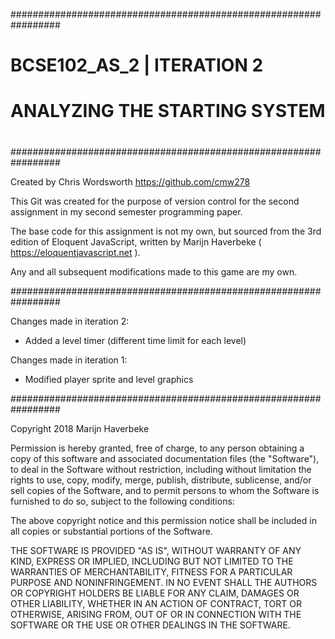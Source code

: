 #################################################################
#                                                               #
#                 BCSE102_AS_2 | ITERATION 2                    #
#                                                               #
#               ANALYZING THE  STARTING SYSTEM                  #
#                                                               #
#################################################################

  Created by Chris Wordsworth
  https://github.com/cmw278

This Git was created for the purpose of version control for the
second assignment in my second semester programming paper.

The base code for this assignment is not my own, but sourced 
from the 3rd edition of Eloquent JavaScript, written by
Marijn Haverbeke ( https://eloquentjavascript.net ).

Any and all subsequent modifications made to this game are my
own.

#################################################################

Changes made in iteration 2:

  - Added a level timer (different time limit for each level)

Changes made in iteration 1:

  - Modified player sprite and level graphics

#################################################################

Copyright 2018 Marijn Haverbeke

Permission is hereby granted, free of charge, to any person
obtaining a copy of this software and associated documentation
files (the "Software"), to deal in the Software without
restriction, including without limitation the rights to use,
copy, modify, merge, publish, distribute, sublicense, and/or sell
copies of the Software, and to permit persons to whom the
Software is furnished to do so, subject to the following
conditions:

  The above copyright notice and this permission notice shall be
  included in all copies or substantial portions of the Software.

THE SOFTWARE IS PROVIDED "AS IS", WITHOUT WARRANTY OF ANY KIND,
EXPRESS OR IMPLIED, INCLUDING BUT NOT LIMITED TO THE WARRANTIES
OF MERCHANTABILITY, FITNESS FOR A PARTICULAR PURPOSE AND
NONINFRINGEMENT. IN NO EVENT SHALL THE AUTHORS OR COPYRIGHT
HOLDERS BE LIABLE FOR ANY CLAIM, DAMAGES OR OTHER LIABILITY,
WHETHER IN AN ACTION OF CONTRACT, TORT OR OTHERWISE, ARISING
FROM, OUT OF OR IN CONNECTION WITH THE SOFTWARE OR THE USE OR
OTHER DEALINGS IN THE SOFTWARE.